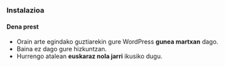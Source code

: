 ### Instalazioa
#### Dena prest

- Orain arte egindako guztiarekin gure WordPress **gunea martxan** dago.
- Baina ez dago gure hizkuntzan.
- Hurrengo atalean **euskaraz nola jarri** ikusiko dugu.
